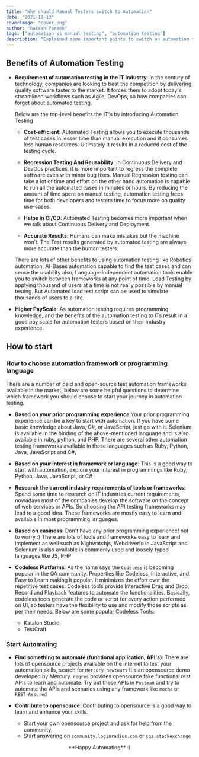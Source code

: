 ```yaml
---
title: "Why should Manual Testers switch to Automation"
date: "2021-10-13"
coverImage: "cover.png"
author: "Rakesh Pareek"
tags: ["automation vs manual testing", "automation testing"]
description: "Explained some important points to switch on automation testing from manual testing"
---
```


## Benefits of Automation Testing

- **Requirement of automation testing in the IT industry**: In the century of technology, companies are looking to beat the competition by delivering quality software faster to the market. It forces them to adopt today's streamlined workflows such as Agile, DevOps, so how companies can forget about automated testing.

  Below are the top-level benefits the IT's by introducing Automation Testing
  
    - **Cost-efficient**: Automated Testing allows you to execute thousands of test cases in lesser time than manual execution and it consumes less human resources. Ultimately It results in a reduced cost of the testing cycle.
    
    - **Regression Testing And Reusability**: In Continuous Delivery and DevOps practices, it is more important to regress the complete software even with minor bug fixes. Manual Regression testing can take a lot of time and effort on the other hand automation is capable to run all the automated cases in minutes or hours.
By reducing the amount of time spent on manual testing, automation testing frees time for both developers and testers time to focus more on quality use-cases.
    
    - **Helps in CI/CD**: Automated Testing becomes more important when we talk about Continuous Delivery and Deployment.
    
    - **Accurate Results**: Humans can make mistakes but the machine won’t. The Test results generated by automated testing are always more accurate than the human testers

     There are lots of other benefits to using automation testing like Robotics automation, AI-Bases automation capable to find the test cases and can sense the usability also, Language-Independent automation tools enable you to switch between frameworks at any point of time.
Load Testing by applying thousand of users at a time is not really possible by manual testing. But Automated load test script can be used to simulate thousands of users to a site.

- **Higher PayScale**: As automation testing requires programming knowledge, and the benefits of the automation testing to ITs result in a good pay scale for automation testers based on their industry experience.

## How to start

### How to choose automation framework or programming language

There are a number of paid and open-source test automation frameworks available in the market, below are some helpful questions to determine which framework you should choose to start your journey in automation testing.

- **Based on your prior programming experience** Your prior programming experience can be a key to start with automation. If you have some basic knowledge about Java, C#, or JavaScript, just go with it. Selenium is available in the binding of the above-mentioned language and is also available in ruby, python, and PHP. There are several other automation testing frameworks available in these languages such as Ruby, Python, Java, JavaScript and C#, 

- **Based on your interest in framework or language**: This is a good way to start with automation, explore your interest in programmings like Ruby, Python, Java, JavaScript, or C#

- **Research the current industry requirements of tools or frameworks**: Spend some time to research on IT industries current requirements, nowadays most of the companies develop the software on the concept of web services or APIs. So choosing the API testing frameworks may lead to a good idea. These frameworks are mostly easy to learn and available in most programming languages. 

- **Based on easiness**: Don't have any prior programming experience! not to worry :) There are lots of tools and frameworks easy to learn and implement as well such as Nighwatchjs, WebdriverIo in JavaScript and Selenium is also available in commonly used and loosely typed languages like JS, PHP

- **Codeless Platforms**: As the name says the `Codeless` is becoming popular in the QA community. Properties like Codeless, Interactive, and Easy to Learn making it popular. It minimizes the effort over the repetitive test cases. Codeless tools provide Interactive Drag and Drop, Record and Playback features to automate the functionalities. Basically, codeless tools generate the code or script for every action performed on UI,  so testers have the flexibility to use and modify those scripts as per their needs.
Below are some popular Codeless Tools:
  - Katalon Studio
  - TestCraft

### Start Automating
- **Find something to automate (functional application, API's)**:  There are lots of opensource projects available on the internet to test your automation skills, search for `Mercury newtours` It's an opensource demo developed by Mercury. `reqres` provides opensource fake functional rest APIs to learn and automate. Try out these APIs in `Postman` and try to automate the APIs and scenarios using any framework like `mocha` or `REST-Assured` 

- **Contribute to opensource**: Contributing to opensource is a good way to learn and enhance your skills. 
  - Start your own opensource project and ask for help from the community. 
  - Start answering on `community.loginradius.com` or `sqa.stackexchange`

<p align="center">
**Happy Automating** :)
</p>